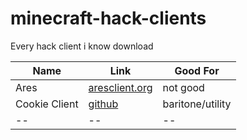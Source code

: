 # minecraft-hack-clients
Every hack client i know download

Name | Link | Good For 
|--|--|--|
Ares | [aresclient.org](https://aresclient.org/) | not good 
Cookie Client | [github](https://github.com/bebeli555/CookieClient) | baritone/utility 
|--|--|--|


